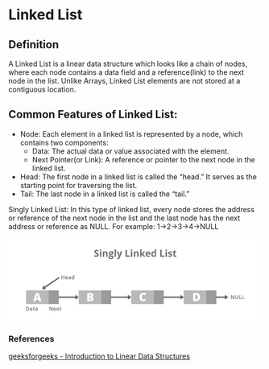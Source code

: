 # Linked List

## Definition

A Linked List is a linear data structure which looks like a chain of nodes, where each node contains a data field and a reference(link) to the next node in the list. Unlike Arrays, Linked List elements are not stored at a contiguous location. 

## Common Features of Linked List:

* Node: Each element in a linked list is represented by a node, which contains two components:
  * Data: The actual data or value associated with the element.
  * Next Pointer(or Link): A reference or pointer to the next node in the linked list.
* Head: The first node in a linked list is called the “head.” It serves as the starting point for traversing the list.
* Tail: The last node in a linked list is called the “tail.”


Singly Linked List: In this type of linked list, every node stores the address or reference of the next node in the list and the last node has the next address or reference as NULL. For example: 1->2->3->4->NULL 

![img.png](img.png)

### References

[geeksforgeeks - Introduction to Linear Data Structures](https://www.geeksforgeeks.org/introduction-to-linear-data-structures/)